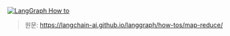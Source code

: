 [![LangGraph How to](https://img.shields.io/badge/LangGraph-How_to-yellow?logo=langgraph)](https://langgraph.ai)

> 원문: https://langchain-ai.github.io/langgraph/how-tos/map-reduce/